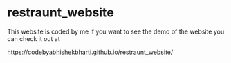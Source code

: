 # restraunt_website
This website is coded by me 
if you want to see the demo of the website you can check it out at 

https://codebyabhishekbharti.github.io/restraunt_website/